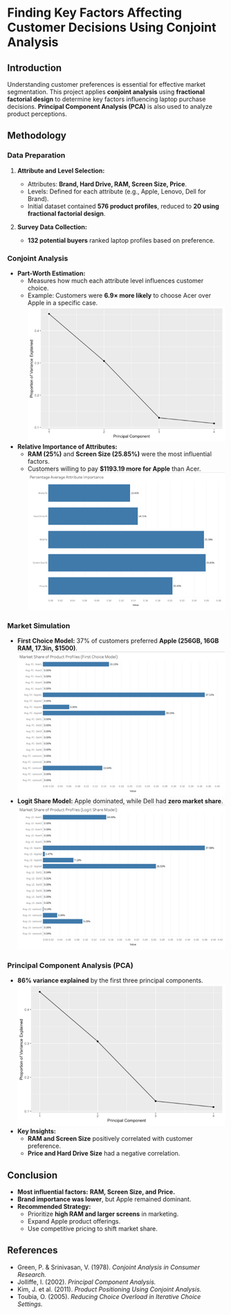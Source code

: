  # Finding Key Factors Affecting Customer Decisions Using Conjoint Analysis

## Introduction
Understanding customer preferences is essential for effective market segmentation. This project applies **conjoint analysis** using **fractional factorial design** to determine key factors influencing laptop purchase decisions. **Principal Component Analysis (PCA)** is also used to analyze product perceptions.

## Methodology
### Data Preparation
1. **Attribute and Level Selection:**
   - Attributes: **Brand, Hard Drive, RAM, Screen Size, Price**.
   - Levels: Defined for each attribute (e.g., Apple, Lenovo, Dell for Brand).
   - Initial dataset contained **576 product profiles**, reduced to **20 using fractional factorial design**.

2. **Survey Data Collection:**
   - **132 potential buyers** ranked laptop profiles based on preference.

### Conjoint Analysis
- **Part-Worth Estimation:**
  - Measures how much each attribute level influences customer choice.
  - Example: Customers were **6.9× more likely** to choose Acer over Apple in a specific case.
![Part-worths](https://github.com/kartik981/Conjoint-Analysis-to-predict-CustomerDecisions/blob/f8494031c63da17f5e30923845f5726f6dcdd031/variance.png)
- **Relative Importance of Attributes:**
  - **RAM (25%)** and **Screen Size (25.85%)** were the most influential factors.
  - Customers willing to pay **$1193.19 more for Apple** than Acer.
![Attribute Importance](https://github.com/kartik981/Conjoint-Analysis-to-predict-CustomerDecisions/blob/f8494031c63da17f5e30923845f5726f6dcdd031/attribute%20importance.png)

### Market Simulation
- **First Choice Model:** 37% of customers preferred **Apple (256GB, 16GB RAM, 17.3in, $1500)**.
![First Choice Model](https://github.com/kartik981/Conjoint-Analysis-to-predict-CustomerDecisions/blob/f8494031c63da17f5e30923845f5726f6dcdd031/first%20choice%20model.png)
- **Logit Share Model:** Apple dominated, while Dell had **zero market share**.
![Logit Share Model](https://github.com/kartik981/Conjoint-Analysis-to-predict-CustomerDecisions/blob/f8494031c63da17f5e30923845f5726f6dcdd031/logit%20share%20model.png)

### Principal Component Analysis (PCA)
- **86% variance explained** by the first three principal components.
![Elbow graph for Variance](https://github.com/kartik981/Conjoint-Analysis-to-predict-CustomerDecisions/blob/f8494031c63da17f5e30923845f5726f6dcdd031/variance.png)
- **Key Insights:**
  - **RAM and Screen Size** positively correlated with customer preference.
  - **Price and Hard Drive Size** had a negative correlation.

## Conclusion
- **Most influential factors:** **RAM, Screen Size, and Price.**
- **Brand importance was lower**, but Apple remained dominant.
- **Recommended Strategy:**
  - Prioritize **high RAM and larger screens** in marketing.
  - Expand Apple product offerings.
  - Use competitive pricing to shift market share.

## References
- Green, P. & Srinivasan, V. (1978). *Conjoint Analysis in Consumer Research.*
- Jolliffe, I. (2002). *Principal Component Analysis.*
- Kim, J. et al. (2011). *Product Positioning Using Conjoint Analysis.*
- Toubia, O. (2005). *Reducing Choice Overload in Iterative Choice Settings.*
